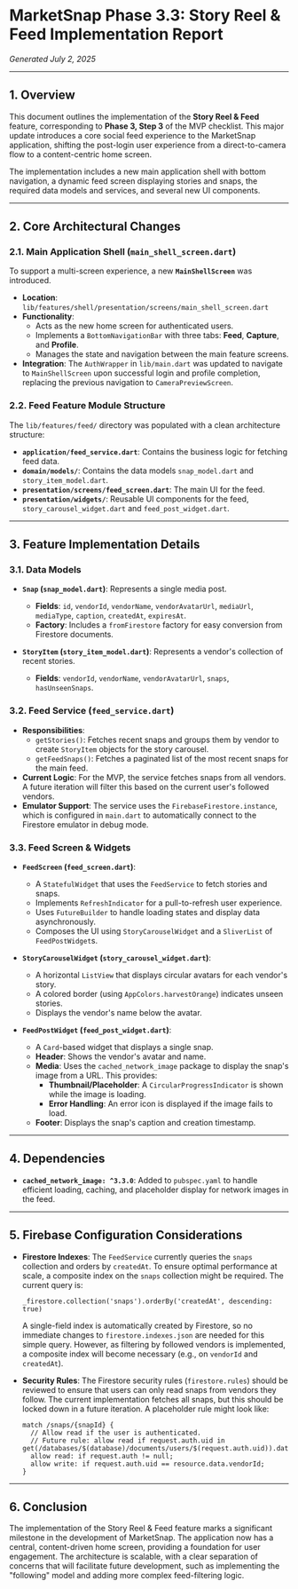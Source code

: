 # MarketSnap Phase 3.3: Story Reel & Feed Implementation Report
*Generated July 2, 2025*

---

## 1. Overview

This document outlines the implementation of the **Story Reel & Feed** feature, corresponding to **Phase 3, Step 3** of the MVP checklist. This major update introduces a core social feed experience to the MarketSnap application, shifting the post-login user experience from a direct-to-camera flow to a content-centric home screen.

The implementation includes a new main application shell with bottom navigation, a dynamic feed screen displaying stories and snaps, the required data models and services, and several new UI components.

---

## 2. Core Architectural Changes

### 2.1. Main Application Shell (`main_shell_screen.dart`)

To support a multi-screen experience, a new **`MainShellScreen`** was introduced.

- **Location**: `lib/features/shell/presentation/screens/main_shell_screen.dart`
- **Functionality**:
    - Acts as the new home screen for authenticated users.
    - Implements a `BottomNavigationBar` with three tabs: **Feed**, **Capture**, and **Profile**.
    - Manages the state and navigation between the main feature screens.
- **Integration**: The `AuthWrapper` in `lib/main.dart` was updated to navigate to `MainShellScreen` upon successful login and profile completion, replacing the previous navigation to `CameraPreviewScreen`.

### 2.2. Feed Feature Module Structure

The `lib/features/feed/` directory was populated with a clean architecture structure:

- **`application/feed_service.dart`**: Contains the business logic for fetching feed data.
- **`domain/models/`**: Contains the data models `snap_model.dart` and `story_item_model.dart`.
- **`presentation/screens/feed_screen.dart`**: The main UI for the feed.
- **`presentation/widgets/`**: Reusable UI components for the feed, `story_carousel_widget.dart` and `feed_post_widget.dart`.

---

## 3. Feature Implementation Details

### 3.1. Data Models

- **`Snap` (`snap_model.dart`)**: Represents a single media post.
  - **Fields**: `id`, `vendorId`, `vendorName`, `vendorAvatarUrl`, `mediaUrl`, `mediaType`, `caption`, `createdAt`, `expiresAt`.
  - **Factory**: Includes a `fromFirestore` factory for easy conversion from Firestore documents.

- **`StoryItem` (`story_item_model.dart`)**: Represents a vendor's collection of recent stories.
  - **Fields**: `vendorId`, `vendorName`, `vendorAvatarUrl`, `snaps`, `hasUnseenSnaps`.

### 3.2. Feed Service (`feed_service.dart`)

- **Responsibilities**:
  - `getStories()`: Fetches recent snaps and groups them by vendor to create `StoryItem` objects for the story carousel.
  - `getFeedSnaps()`: Fetches a paginated list of the most recent snaps for the main feed.
- **Current Logic**: For the MVP, the service fetches snaps from all vendors. A future iteration will filter this based on the current user's followed vendors.
- **Emulator Support**: The service uses the `FirebaseFirestore.instance`, which is configured in `main.dart` to automatically connect to the Firestore emulator in debug mode.

### 3.3. Feed Screen & Widgets

- **`FeedScreen` (`feed_screen.dart`)**:
  - A `StatefulWidget` that uses the `FeedService` to fetch stories and snaps.
  - Implements `RefreshIndicator` for a pull-to-refresh user experience.
  - Uses `FutureBuilder` to handle loading states and display data asynchronously.
  - Composes the UI using `StoryCarouselWidget` and a `SliverList` of `FeedPostWidget`s.

- **`StoryCarouselWidget` (`story_carousel_widget.dart`)**:
  - A horizontal `ListView` that displays circular avatars for each vendor's story.
  - A colored border (using `AppColors.harvestOrange`) indicates unseen stories.
  - Displays the vendor's name below the avatar.

- **`FeedPostWidget` (`feed_post_widget.dart`)**:
  - A `Card`-based widget that displays a single snap.
  - **Header**: Shows the vendor's avatar and name.
  - **Media**: Uses the `cached_network_image` package to display the snap's image from a URL. This provides:
      - **Thumbnail/Placeholder**: A `CircularProgressIndicator` is shown while the image is loading.
      - **Error Handling**: An error icon is displayed if the image fails to load.
  - **Footer**: Displays the snap's caption and creation timestamp.

---

## 4. Dependencies

- **`cached_network_image: ^3.3.0`**: Added to `pubspec.yaml` to handle efficient loading, caching, and placeholder display for network images in the feed.

---

## 5. Firebase Configuration Considerations

- **Firestore Indexes**: The `FeedService` currently queries the `snaps` collection and orders by `createdAt`. To ensure optimal performance at scale, a composite index on the `snaps` collection might be required. The current query is:
  ```
  _firestore.collection('snaps').orderBy('createdAt', descending: true)
  ```
  A single-field index is automatically created by Firestore, so no immediate changes to `firestore.indexes.json` are needed for this simple query. However, as filtering by followed vendors is implemented, a composite index will become necessary (e.g., on `vendorId` and `createdAt`).

- **Security Rules**: The Firestore security rules (`firestore.rules`) should be reviewed to ensure that users can only read snaps from vendors they follow. The current implementation fetches all snaps, but this should be locked down in a future iteration. A placeholder rule might look like:
  ```
  match /snaps/{snapId} {
    // Allow read if the user is authenticated.
    // Future rule: allow read if request.auth.uid in get(/databases/$(database)/documents/users/$(request.auth.uid)).data.following
    allow read: if request.auth != null;
    allow write: if request.auth.uid == resource.data.vendorId;
  }
  ```

---

## 6. Conclusion

The implementation of the Story Reel & Feed feature marks a significant milestone in the development of MarketSnap. The application now has a central, content-driven home screen, providing a foundation for user engagement. The architecture is scalable, with a clear separation of concerns that will facilitate future development, such as implementing the "following" model and adding more complex feed-filtering logic. 